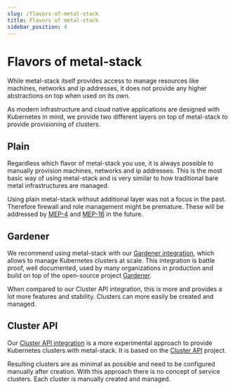 ```yaml
---
slug: /flavors-of-metal-stack
title: Flavors of metal-stack
sidebar_position: 4
---
```


# Flavors of metal-stack

While metal-stack itself provides access to manage resources like machines, networks and ip addresses, it does not provide any higher abstractions on top when used on its own.

As modern infrastructure and cloud native applications are designed with Kubernetes in mind, we provide two different layers on top of metal-stack to provide provisioning of clusters.

## Plain

Regardless which flavor of metal-stack you use, it is always possible to manually provision machines, networks and ip addresses. This is the most basic way of using metal-stack and is very similar to how traditional bare metal infrastructures are managed.

Using plain metal-stack without additional layer was not a focus in the past. Therefore firewall and role management might be premature. These will be addressed by [MEP-4](../../contributing/01-Proposals/MEP4/README.md) and [MEP-16](../../contributing/01-Proposals/MEP16/README.md) in the future.

## Gardener

We recommend using metal-stack with our [Gardener integration](../03-Concepts/04-Kubernetes/01-gardener.md), which allows to manage Kubernetes clusters at scale. This integration is battle proof, well documented, used by many organizations in production and build on top of the open-source project [Gardener](https://gardener.cloud/).

When compared to our Cluster API integration, this is more and provides a lot more features and stability. Clusters can more easily be created and managed.

## Cluster API

Our [Cluster API integration](https://github.com/metal-stack/cluster-api-provider-metal-stack) is a more experimental approach to provide Kubernetes clusters with metal-stack. It is based on the [Cluster API](https://cluster-api.sigs.k8s.io/) project.

Resulting clusters are as minimal as possible and need to be configured manually after creation. With this approach there is no concept of service clusters. Each cluster is manually created and managed.
